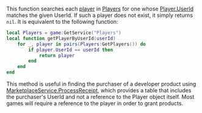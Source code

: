 This function searches each [player](https://developer.roblox.com/en-us/api-reference/class/Player) in [Players](https://developer.roblox.com/en-us/api-reference/class/Players) for one whose [Player.UserId](https://developer.roblox.com/en-us/api-reference/property/Player/UserId) matches the given UserId. If such a player does not exist, it simply returns `nil`. It is equivalent to the following function:

```lua
local Players = game:GetService("Players")
local function getPlayerByUserId(userId)
    for _, player in pairs(Players:GetPlayers()) do
        if player.UserId == userId then
            return player
        end
    end
end
```

This method is useful in finding the purchaser of a developer product using [MarketplaceService.ProcessReceipt](https://developer.roblox.com/en-us/api-reference/property/MarketplaceService/ProcessReceipt), which provides a table that includes the purchaser's UserId and not a reference to the Player object itself. Most games will require a reference to the player in order to grant products.